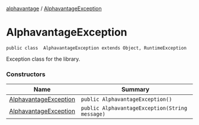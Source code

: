 [alphavantage](index.md) / [AlphavantageException](#)

# AlphavantageException

`public class  AlphavantageException extends Object, RuntimeException`

Exception class for the library.

### Constructors

|Name|Summary|
|----|-------|
| [AlphavantageException](#) | `public AlphavantageException()` |
| [AlphavantageException](#) | `public AlphavantageException(String message)` |
